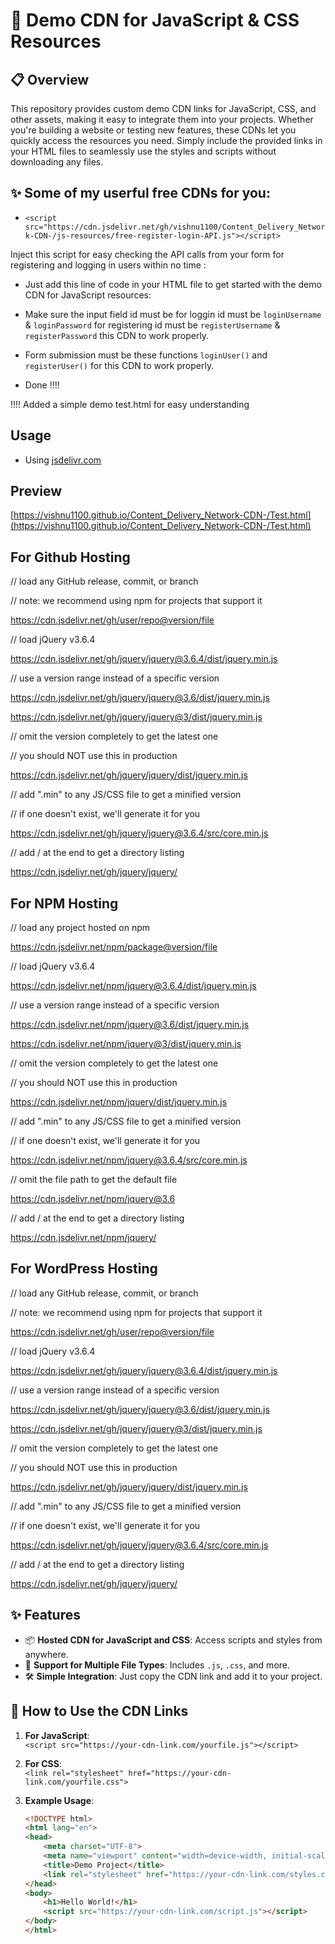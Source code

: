 # 🚀 Demo CDN for JavaScript & CSS Resources

## 📋 Overview  
This repository provides custom demo CDN links for JavaScript, CSS, and other assets, making it easy to integrate them into your projects. Whether you're building a website or testing new features, these CDNs let you quickly access the resources you need. Simply include the provided links in your HTML files to seamlessly use the styles and scripts without downloading any files.





## ✨ Some of my userful free CDNs for you: 

- `<script src="https://cdn.jsdelivr.net/gh/vishnu1100/Content_Delivery_Network-CDN-/js-resources/free-register-login-API.js"></script>` 

Inject this script for easy checking the API calls from your form for  registering and logging in users within no time :

- Just add this line of code in your HTML file to get started with the demo CDN for JavaScript resources:

- Make sure the input field id must be for loggin id must be  `loginUsername` & `loginPassword` for registering id must be `registerUsername` & `registerPassword` this  CDN to work properly.

- Form submission  must be these functions `loginUser()` and `registerUser()` for this CDN to work properly.


- Done !!!!


!!!! Added a simple demo test.html for easy understanding




##  Usage 

- Using  [jsdelivr.com](https://www.jsdelivr.com/)


## Preview

[https://vishnu1100.github.io/Content_Delivery_Network-CDN-/Test.html](https://vishnu1100.github.io/Content_Delivery_Network-CDN-/Test.html)



## For Github Hosting

// load any GitHub release, commit, or branch

// note: we recommend using npm for projects that support it

https://cdn.jsdelivr.net/gh/user/repo@version/file


// load jQuery v3.6.4

https://cdn.jsdelivr.net/gh/jquery/jquery@3.6.4/dist/jquery.min.js


// use a version range instead of a specific version

https://cdn.jsdelivr.net/gh/jquery/jquery@3.6/dist/jquery.min.js

https://cdn.jsdelivr.net/gh/jquery/jquery@3/dist/jquery.min.js


// omit the version completely to get the latest one

// you should NOT use this in production

https://cdn.jsdelivr.net/gh/jquery/jquery/dist/jquery.min.js


// add ".min" to any JS/CSS file to get a minified version

// if one doesn't exist, we'll generate it for you

https://cdn.jsdelivr.net/gh/jquery/jquery@3.6.4/src/core.min.js


// add / at the end to get a directory listing

https://cdn.jsdelivr.net/gh/jquery/jquery/

## For NPM Hosting 

// load any project hosted on npm

https://cdn.jsdelivr.net/npm/package@version/file


// load jQuery v3.6.4

https://cdn.jsdelivr.net/npm/jquery@3.6.4/dist/jquery.min.js


// use a version range instead of a specific version

https://cdn.jsdelivr.net/npm/jquery@3.6/dist/jquery.min.js

https://cdn.jsdelivr.net/npm/jquery@3/dist/jquery.min.js


// omit the version completely to get the latest one

// you should NOT use this in production

https://cdn.jsdelivr.net/npm/jquery/dist/jquery.min.js


// add ".min" to any JS/CSS file to get a minified version

// if one doesn't exist, we'll generate it for you

https://cdn.jsdelivr.net/npm/jquery@3.6.4/src/core.min.js


// omit the file path to get the default file

https://cdn.jsdelivr.net/npm/jquery@3.6


// add / at the end to get a directory listing

https://cdn.jsdelivr.net/npm/jquery/

## For WordPress Hosting 

// load any GitHub release, commit, or branch

// note: we recommend using npm for projects that support it

https://cdn.jsdelivr.net/gh/user/repo@version/file


// load jQuery v3.6.4

https://cdn.jsdelivr.net/gh/jquery/jquery@3.6.4/dist/jquery.min.js


// use a version range instead of a specific version

https://cdn.jsdelivr.net/gh/jquery/jquery@3.6/dist/jquery.min.js

https://cdn.jsdelivr.net/gh/jquery/jquery@3/dist/jquery.min.js


// omit the version completely to get the latest one

// you should NOT use this in production

https://cdn.jsdelivr.net/gh/jquery/jquery/dist/jquery.min.js


// add ".min" to any JS/CSS file to get a minified version

// if one doesn't exist, we'll generate it for you

https://cdn.jsdelivr.net/gh/jquery/jquery@3.6.4/src/core.min.js


// add / at the end to get a directory listing

https://cdn.jsdelivr.net/gh/jquery/jquery/


## ✨ Features  
- 📦 **Hosted CDN for JavaScript and CSS**: Access scripts and styles from anywhere.  
- 📄 **Support for Multiple File Types**: Includes `.js`, `.css`, and more.  
- 🛠️ **Simple Integration**: Just copy the CDN link and add it to your project.

## 🚀 How to Use the CDN Links  

1. **For JavaScript**:  
   `<script src="https://your-cdn-link.com/yourfile.js"></script>`

2. **For CSS**:  
   `<link rel="stylesheet" href="https://your-cdn-link.com/yourfile.css">`

3. **Example Usage**:
   ```html
   <!DOCTYPE html>
   <html lang="en">
   <head>
       <meta charset="UTF-8">
       <meta name="viewport" content="width=device-width, initial-scale=1.0">
       <title>Demo Project</title>
       <link rel="stylesheet" href="https://your-cdn-link.com/styles.css">
   </head>
   <body>
       <h1>Hello World!</h1>
       <script src="https://your-cdn-link.com/script.js"></script>
   </body>
   </html>
